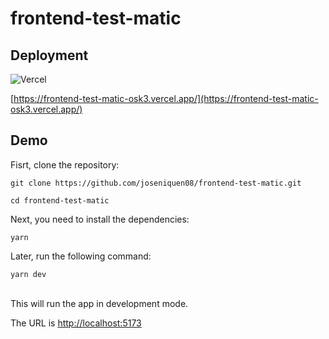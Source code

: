 # frontend-test-matic

## Deployment

![Vercel](https://img.shields.io/badge/Vercel-vite-black?style=flat&logo=Vercel)

[https://frontend-test-matic-osk3.vercel.app/](https://frontend-test-matic-osk3.vercel.app/)

## Demo

Fisrt, clone the repository:

`git clone https://github.com/joseniquen08/frontend-test-matic.git`

`cd frontend-test-matic`

Next, you need to install the dependencies:

`yarn`

Later, run the following command:

`yarn dev`

\
This will run the app in development mode.

The URL is [http://localhost:5173](http://localhost:5173)
